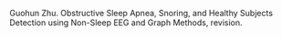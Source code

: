 

Guohun Zhu.  Obstructive Sleep Apnea, Snoring, and Healthy Subjects Detection using Non-Sleep EEG and Graph Methods, revision. 
